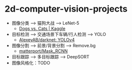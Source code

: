 # 2d-computer-vision-projects

+ 图像分类 --> 猫狗大战 --> LeNet-5
  + [Dogs vs. Cats | Kaggle](https://www.kaggle.com/c/dogs-vs-cats)
+ 目标检测 --> 交通场景下车辆/行人检测 --> YOLO
  + [AlexeyAB/darknet: YOLOv4](https://github.com/AlexeyAB/darknet)
+ 图像分割 --> 前景/背景分割 --> Remove.bg
  + [matterport/Mask_RCNN](https://github.com/matterport/Mask_RCNN)
+ 目标跟踪 --> 多目标跟踪 --> DeepSORT
+ 图像风格化：TODO